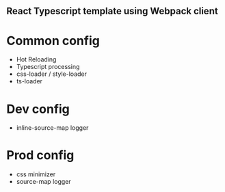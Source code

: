 ## React Typescript template using Webpack client

# Common config
- Hot Reloading
- Typescript processing
- css-loader / style-loader
- ts-loader

# Dev config
- inline-source-map logger

# Prod config
- css minimizer
- source-map logger

